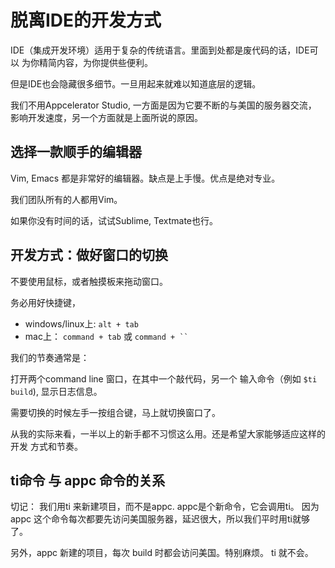 # 脱离IDE的开发方式

IDE（集成开发环境）适用于复杂的传统语言。里面到处都是废代码的话，IDE可以
为你精简内容，为你提供些便利。

但是IDE也会隐藏很多细节。一旦用起来就难以知道底层的逻辑。

我们不用Appcelerator Studio, 一方面是因为它要不断的与美国的服务器交流，
影响开发速度，另一个方面就是上面所说的原因。

## 选择一款顺手的编辑器

Vim, Emacs 都是非常好的编辑器。缺点是上手慢。优点是绝对专业。

我们团队所有的人都用Vim。

如果你没有时间的话，试试Sublime, Textmate也行。

## 开发方式：做好窗口的切换

不要使用鼠标，或者触摸板来拖动窗口。

务必用好快捷键，

- windows/linux上: `alt + tab`
- mac上： `command + tab` 或 `command + `` `

我们的节奏通常是：

打开两个command line 窗口，在其中一个敲代码，另一个 输入命令（例如 `$ti build`),
显示日志信息。

需要切换的时候左手一按组合键，马上就切换窗口了。

从我的实际来看，一半以上的新手都不习惯这么用。还是希望大家能够适应这样的开发
方式和节奏。

## ti命令 与 appc 命令的关系

切记： 我们用ti 来新建项目，而不是appc.  appc是个新命令，它会调用ti。
因为appc 这个命令每次都要先访问美国服务器，延迟很大，所以我们平时用ti就够了。

另外，appc 新建的项目，每次 build 时都会访问美国。特别麻烦。 ti 就不会。

